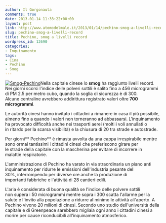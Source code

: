 ```yaml
---
author: Il Gorgonauta
comments: true
date: 2013-01-14 11:33:22+00:00
layout: post
link: http://www.atomodelmale.it/2013/01/14/pechino-smog-a-livelli-record/
slug: pechino-smog-a-livelli-record
title: Pechino, smog a livelli record
wordpress_id: 12690
categories:
- Inquinamento
tags:
- Cina
- Pechino
- Smog
---
```


[![Smog-Pechino](http://www.atomodelmale.it/wp-content/uploads/2013/01/Smog-Pechino-300x168.jpg)](http://www.atomodelmale.it/2013/01/14/pechino-smog-a-livelli-record/smog-pechino/)Nella capitale cinese lo **smog** ha raggiunto livelli record. Nei giorni scorsi l'indice delle polveri sottili è salito fino a 456 microgrammi di PM 2.5 per metro cubo, quando la soglia di sicurezza è di 300. Alcune centraline avrebbero addirittura registrato valori oltre **700 microgrammi**.

Le autorità cinesi hanno invitato i cittadini a rimanere in casa il più possibile, almeno fino a quando i valori non torneranno ad abbassarsi. L'inquinamento ha provocato difficoltà anche nei trasporti aerei (molti i voli annullati o in ritardo per la scarsa visibilità) e la chiusura di 20 tra strade e autostrade.

Per giorni** Pechino** è rimasta avvolta da una cappa irrespirabile mentre sono ormai tantissimi i cittadini cinesi che preferiscono girare per le strade della capitale con la mascherina per evitare di incorrere in malattie respiratorie.


L'amministrazione di Pechino ha varato in via straordinaria un piano anti inquinamento per ridurre le emissioni dell'industria pesante del 30%, interrompendo per diverse ore anche la produzione di importanti fabbriche e l'attività di 28 cantieri edili.

L'aria è considerata di buona qualità se l'indice delle polvere sottili non supera i 50 microgrammi mentre sopra i 300 scatta l'allarme per la salute e l'invito alla popolazione a ridurre al minimo le attività all'aperto. A Pechino vivono 20 milioni di cinesi. Secondo uno studio dell'università della capitale e di Greenpeace sarebbero migliaia ogni anno i cittadini cinesi a morire per cause riconducibili all'inquinamento atmosferico.
